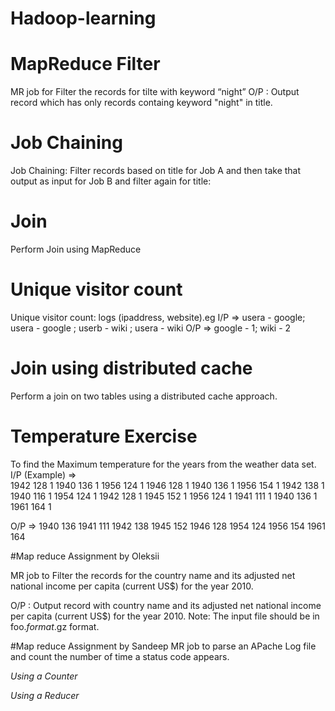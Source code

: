 # Hadoop-learning

# MapReduce Filter
MR job for Filter the records for tilte with keyword “night”
O/P : Output record which has only records containg keyword "night" in title.

# Job Chaining
Job Chaining: Filter records based on title for Job A and then take that output as input for Job B and filter again for title: 

# Join
Perform Join using MapReduce

# Unique visitor count
Unique visitor count: logs (ipaddress, website).eg
I/P => usera - google; usera - google ; userb - wiki ; usera - wiki
O/P => google - 1; wiki - 2

# Join using distributed cache
Perform a join on two tables using a distributed cache approach.

# Temperature Exercise 
To find the Maximum temperature for the years from the weather data set. 
I/P (Example) =>  
1942	128	1
1940	136	1
1956	124	1
1946	128	1
1940	136	1
1956	154	1
1942	138	1
1940	116	1
1954	124	1
1942	128	1
1945	152	1
1956	124	1
1941	111	1
1940	136	1
1961	164	1

O/P =>
1940	136
1941	111
1942	138
1945	152
1946	128
1954	124
1956	154
1961	164

#Map reduce Assignment by Oleksii

MR job to Filter the records for the country name and its adjusted net national income per capita (current US$) for the year 2010.

O/P : Output record with country name and its adjusted net national income per capita (current US$) for the year 2010. 
Note: The input file should be in foo.*format*.gz format.

#Map reduce Assignment by Sandeep 
MR job to parse an APache Log file and count the number of time a status code appears. 
  
  <i>Using a Counter
  
  <i>Using a Reducer
